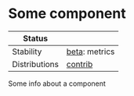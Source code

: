 # Some component

<!-- status autogenerated section -->
| Status        |           |
| ------------- |-----------|
| Stability     | [beta]: metrics   |
| Distributions | [contrib] |

[beta]: https://github.com/open-telemetry/opentelemetry-collector#beta
[contrib]: https://github.com/open-telemetry/opentelemetry-collector-releases/tree/main/distributions/otelcol-contrib
<!-- end autogenerated section -->

Some info about a component
